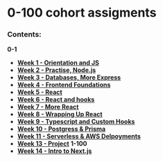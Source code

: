 # 0-100 cohort assigments

### Contents:
**0-1**
- [**Week 1  - Orientation and JS**](week%201/)
- [**Week 2  - Practise, Node.js**](week%202/)
- [**Week 3  - Databases, More Express**](week%203/)
- [**Week 4  - Frontend Foundations**](week%204/)
- [**Week 5  - React**](week%205/)
- [**Week 6  - React and hooks**](week%206/)
- [**Week 7  - More React**](week%207/)
- [**Week 8  - Wrapping Up React**](week%208/)
- [**Week 9  - Typescript and Custom Hooks**](week%209/)
- [**Week 10 - Postgress & Prisma**](week%2010/)
- [**Week 11 - Serverless & AWS Delpoyments**](week%2011/)
- [**Week 13 - Project**](week%2013/)
**1-100**
- [**Week 14 - Intro to Next.js**](week%2014/)